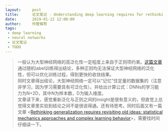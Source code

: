 ```yaml
---
layout:     post
title:      论文笔记 - Understanding deep learning requires for rethinking generalization
date:       2019-01-12 12:00:00
author:     作壹條苟
tags:
 - deep learning
 - neural networks
 - 论文笔记
 - TODO
---
```


> 一般认为大型神经网络的高泛化性一定程度上来自于正则项约束。[这篇文章](https://arxiv.org/abs/1611.03530)通过随机label训练得出结论，多种正则均无法保证大型神经网络的泛化性，但可以优化训练过程，得到更快的收敛结果。  
> 同时文章得出结论，大型神经网络一定可以“记忆”住定量的数据集的（注意非学习，因为学习需要具有可泛化性）。并给出计算公式：DNNs的学习能力为N+2D，其中N为样本数，D为输入维度。  
> 文章读下来，感觉重新泛化与正则之间的insight是很有意义的，但直觉上总觉得文章里实验到结论之间不是很说得通。还有待思考。同时后面又有一篇文章 <[Rethinking generalization requires revisiting old ideas: statistical mechanics approaches and complex learning behavior](https://arxiv.org/abs/1710.09553)>，需要找时间仔细读一下。